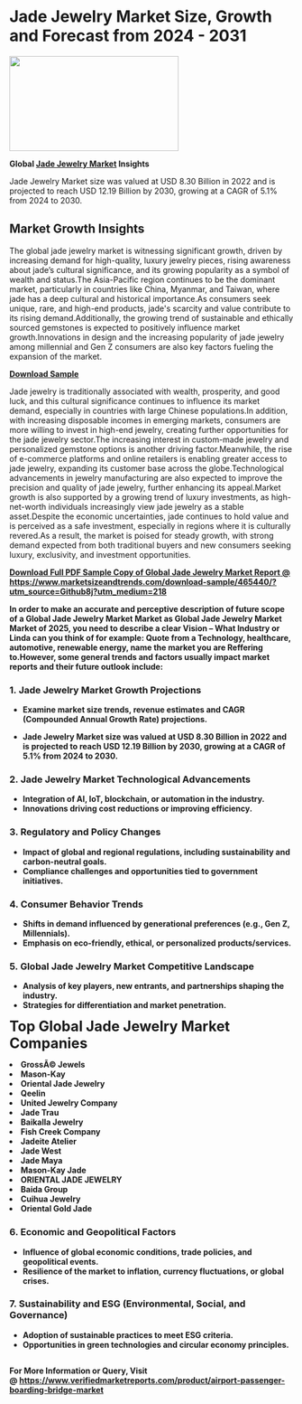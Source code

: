 <H1>Jade Jewelry Market Size, Growth and Forecast from 2024 - 2031</H1><img class="aligncenter size-medium wp-image-584254" src="https://thirdeyenews.in/wp-content/uploads/2024/09/Global-Market-Research-300x168.jpeg" alt="" width="300" height="168" /><p><strong>Global&nbsp;<a href="https://www.marketsizeandtrends.com/download-sample/465440/?utm_source=Github8j?utm_medium=218">Jade Jewelry Market</a> Insights</strong></p><p>Jade Jewelry Market size was valued at USD 8.30 Billion in 2022 and is projected to reach USD 12.19 Billion by 2030, growing at a CAGR of 5.1% from 2024 to 2030.</p><p><h2>Market Growth Insights</h2> <p>The global jade jewelry market is witnessing significant growth, driven by increasing demand for high-quality, luxury jewelry pieces, rising awareness about jade’s cultural significance, and its growing popularity as a symbol of wealth and status.The Asia-Pacific region continues to be the dominant market, particularly in countries like China, Myanmar, and Taiwan, where jade has a deep cultural and historical importance.As consumers seek unique, rare, and high-end products, jade's scarcity and value contribute to its rising demand.Additionally, the growing trend of sustainable and ethically sourced gemstones is expected to positively influence market growth.Innovations in design and the increasing popularity of jade jewelry among millennial and Gen Z consumers are also key factors fueling the expansion of the market.</p> <p><strong><a href="#">Download Sample</a></strong></p> <p>Jade jewelry is traditionally associated with wealth, prosperity, and good luck, and this cultural significance continues to influence its market demand, especially in countries with large Chinese populations.In addition, with increasing disposable incomes in emerging markets, consumers are more willing to invest in high-end jewelry, creating further opportunities for the jade jewelry sector.The increasing interest in custom-made jewelry and personalized gemstone options is another driving factor.Meanwhile, the rise of e-commerce platforms and online retailers is enabling greater access to jade jewelry, expanding its customer base across the globe.Technological advancements in jewelry manufacturing are also expected to improve the precision and quality of jade jewelry, further enhancing its appeal.Market growth is also supported by a growing trend of luxury investments, as high-net-worth individuals increasingly view jade jewelry as a stable asset.Despite the economic uncertainties, jade continues to hold value and is perceived as a safe investment, especially in regions where it is culturally revered.As a result, the market is poised for steady growth, with strong demand expected from both traditional buyers and new consumers seeking luxury, exclusivity, and investment opportunities.<p><strong><a href="#"></p><p><span class=""><strong>Download Full PDF Sample Copy of Global Jade Jewelry Market Report</strong> @ <a href="https://www.marketsizeandtrends.com/download-sample/465440/?utm_source=Github8j?utm_medium=218" target="_blank">https://www.marketsizeandtrends.com/download-sample/465440/?utm_source=Github8j?utm_medium=218</a></span></p><p>In order to make an accurate and perceptive description of future scope of a Global&nbsp;Jade Jewelry Market Market as Global&nbsp;Jade Jewelry Market Market of 2025, you need to describe a clear Vision &ndash; What Industry or Linda can you think of for example: Quote from a Technology, healthcare, automotive, renewable energy, name the market you are Reffering to.However, some general trends and factors usually impact market reports and their future outlook include:</p><h3>1.&nbsp;<strong>Jade Jewelry Market Growth Projections</strong></h3><ul><li>Examine market size trends, revenue estimates and CAGR (Compounded Annual Growth Rate) projections.</li><li><p>Jade Jewelry Market size was valued at USD 8.30 Billion in 2022 and is projected to reach USD 12.19 Billion by 2030, growing at a CAGR of 5.1% from 2024 to 2030.</p></li></ul><h3>2.&nbsp;<strong>Jade Jewelry Market Technological Advancements</strong></h3><ul><li>Integration of AI, IoT, blockchain, or automation in the industry.</li><li>Innovations driving cost reductions or improving efficiency.</li></ul><h3>3.&nbsp;<strong>Regulatory and Policy Changes</strong></h3><ul><li>Impact of global and regional regulations, including sustainability and carbon-neutral goals.</li><li>Compliance challenges and opportunities tied to government initiatives.</li></ul><h3>4.&nbsp;<strong>Consumer Behavior Trends</strong></h3><ul><li>Shifts in demand influenced by generational preferences (e.g., Gen Z, Millennials).</li><li>Emphasis on eco-friendly, ethical, or personalized products/services.</li></ul><h3>5.&nbsp;<strong>Global Jade Jewelry Market Competitive Landscape</strong></h3><ul><li>Analysis of key players, new entrants, and partnerships shaping the industry.</li><li>Strategies for differentiation and market penetration.</li></ul><p data-pm-slice="1 1 []"><span style="color: inherit; font-family: inherit; font-size: 25px;">Top Global Jade Jewelry Market Companies</span></p><div class="" data-test-id=""><p><li>GrossÃ© Jewels</li><li> Mason-Kay</li><li> Oriental Jade Jewelry</li><li> Qeelin</li><li> United Jewelry Company</li><li> Jade Trau</li><li> Baikalla Jewelry</li><li> Fish Creek Company</li><li> Jadeite Atelier</li><li> Jade West</li><li> Jade Maya</li><li> Mason-Kay Jade</li><li> ORIENTAL JADE JEWELRY</li><li> Baida Group</li><li> Cuihua Jewelry</li><li> Oriental Gold Jade</li></p></div><h3>6.&nbsp;<strong>Economic and Geopolitical Factors</strong></h3><ul><li>Influence of global economic conditions, trade policies, and geopolitical events.</li><li>Resilience of the market to inflation, currency fluctuations, or global crises.</li></ul><h3>7.&nbsp;<strong>Sustainability and ESG (Environmental, Social, and Governance)</strong></h3><ul><li>Adoption of sustainable practices to meet ESG criteria.</li><li>Opportunities in green technologies and circular economy principles.</li></ul><h2><strong style="font-size: 14px;">For More Information or Query, Visit @&nbsp;</strong><a style="background-color: #ffffff; font-size: 14px;" href="https://www.marketsizeandtrends.com/report/jade-jewelry-market/" target="_blank">https://www.verifiedmarketreports.com/product/airport-passenger-boarding-bridge-market</a></h2>